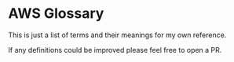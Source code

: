 # AWS Glossary

This is just a list of terms and their meanings for my own reference.

If any definitions could be improved please feel free to open a PR.
